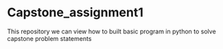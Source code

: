 # Capstone_assignment1
This repository we can view how to built basic program in python to solve capstone problem statements
